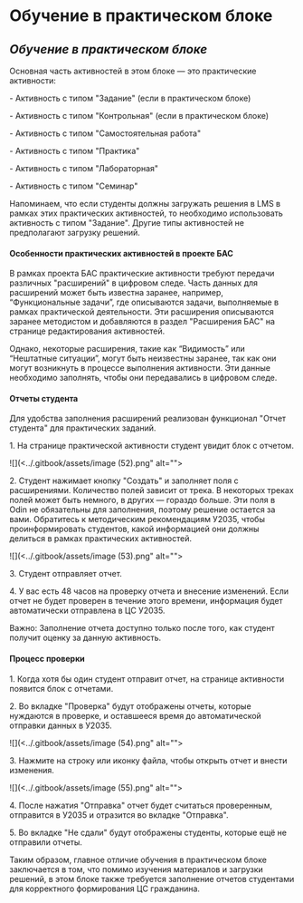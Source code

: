 # Обучение в практическом блоке

## _Обучение в практическом блоке_

Основная часть активностей в этом блоке — это практические активности:

\- Активность с типом "Задание" (если в практическом блоке)

\- Активность с типом "Контрольная" (если в практическом блоке)

\- Активность с типом "Самостоятельная работа"

\- Активность с типом "Практика"&#x20;

\- Активность с типом "Лабораторная"

\- Активность с типом "Семинар"

Напоминаем, что если студенты должны загружать решения в LMS в рамках этих практических активностей, то необходимо использовать активность с типом "Задание". Другие типы активностей не предполагают загрузку решений.

#### Особенности практических активностей в проекте БАС

В рамках проекта БАС практические активности требуют передачи различных "расширений" в цифровом следе. Часть данных для расширений может быть известна заранее, например, “Функциональные задачи”, где описываются задачи, выполняемые в рамках практической деятельности. Эти расширения описываются заранее методистом и добавляются в раздел "Расширения БАС" на странице редактирования активностей.

Однако, некоторые расширения, такие как “Видимость” или “Нештатные ситуации”, могут быть неизвестны заранее, так как они могут возникнуть в процессе выполнения активности. Эти данные необходимо заполнять, чтобы они передавались в цифровом следе.

#### Отчеты студента

Для удобства заполнения расширений реализован функционал "Отчет студента" для практических заданий.&#x20;

1\. На странице практической активности студент увидит блок с отчетом.

![](<../.gitbook/assets/image (52).png" alt=""><figcaption></figcaption></figure>

2\. Студент нажимает кнопку "Создать" и заполняет поля с расширениями. Количество полей зависит от трека. В некоторых треках полей может быть немного, в других — гораздо больше. Эти поля в Odin не обязательны для заполнения, поэтому решение остается за вами. Обратитесь к методическим рекомендациям У2035, чтобы проинформировать студентов, какой информацией они должны делиться в рамках практических активностей.

![](<../.gitbook/assets/image (53).png" alt=""><figcaption></figcaption></figure>

3\. Студент отправляет отчет.

4\. У вас есть 48 часов на проверку отчета и внесение изменений. Если отчет не будет проверен в течение этого времени, информация будет автоматически отправлена в ЦС У2035.

Важно: Заполнение отчета доступно только после того, как студент получит оценку за данную активность.

#### Процесс проверки

1\. Когда хотя бы один студент отправит отчет, на странице активности появится блок с отчетами.

2\. Во вкладке "Проверка" будут отображены отчеты, которые нуждаются в проверке, и оставшееся время до автоматической отправки данных в У2035.

![](<../.gitbook/assets/image (54).png" alt=""><figcaption></figcaption></figure>

3\. Нажмите на строку или иконку файла, чтобы открыть отчет и внести изменения.

![](<../.gitbook/assets/image (55).png" alt=""><figcaption></figcaption></figure>

4\. После нажатия "Отправка" отчет будет считаться проверенным, отправится в У2035 и отразится во вкладке "Отправка".

5\. Во вкладке "Не сдали" будут отображены студенты, которые ещё не отправили отчеты.

Таким образом, главное отличие обучения в практическом блоке заключается в том, что помимо изучения материалов и загрузки решений, в этом блоке также требуется заполнение отчетов студентами для корректного формирования ЦС гражданина.
